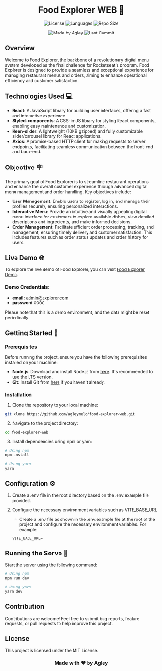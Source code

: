 # <h1 align="center">Food Explorer WEB 🍴</h1>

<p align="center">
  <img src="https://img.shields.io/badge/license-MIT-green" alt="License">
  <img src="https://img.shields.io/github/languages/count/agleymelo/food-explorer-web" alt="Languages">
  <img src="https://img.shields.io/github/repo-size/agleymelo/food-explorer-web" alt="Repo Size">
</p>
<p align="center">
  <img src="https://img.shields.io/badge/Made%20by-Agley-%2354c1e4" alt="Made by Agley">
  <img src="https://img.shields.io/github/last-commit/agleymelo/food-explorer-web" alt="Last Commit">
</p>

## Overview

Welcome to Food Explorer, the backbone of a revolutionary digital menu system developed as the final challenge for Rocketseat's program. Food Explorer is designed to provide a seamless and exceptional experience for managing restaurant menus and orders, aiming to enhance operational efficiency and customer satisfaction.

## Technologies Used 💻

- **React**: A JavaScript library for building user interfaces, offering a fast and interactive experience.
- **Styled-components**: A CSS-in-JS library for styling React components, enabling easy maintenance and customization.
- **Keen-slider**: A lightweight (10KB gzipped) and fully customizable slider/carousel library for React applications.
- **Axios**: A promise-based HTTP client for making requests to server endpoints, facilitating seamless communication between the front-end and back-end.

## Objective 🪧

The primary goal of Food Explorer is to streamline restaurant operations and enhance the overall customer experience through advanced digital menu management and order handling. Key objectives include:

- **User Management**: Enable users to register, log in, and manage their profiles securely, ensuring personalized interactions.
- **Interactive Menu**: Provide an intuitive and visually appealing digital menu interface for customers to explore available dishes, view detailed descriptions and ingredients, and make informed decisions.
- **Order Management**: Facilitate efficient order processing, tracking, and management, ensuring timely delivery and customer satisfaction. This includes features such as order status updates and order history for users.

## Live Demo 🌐

To explore the live demo of Food Explorer, you can visit [Food Explorer Demo](https://afoodexplorer.netlify.app).

### Demo Credentials:

- **email:** admin@explorer.com
- **password** 0000

Please note that this is a demo environment, and the data might be reset periodically.

## Getting Started 🚀

### Prerequisites

Before running the project, ensure you have the following prerequisites installed on your machine:

- **Node.js**: Download and install Node.js from [here](https://nodejs.org/). It's recommended to use the LTS version.
- **Git**: Install Git from [here](https://git-scm.com/) if you haven't already.

### Installation

1. Clone the repository to your local machine:

```bash
git clone https://github.com/agleymelo/food-explorer-web.git
```

2. Navigate to the project directory:

```bash
cd food-explorer-web
```

3. Install dependencies using npm or yarn:

```bash
# Using npm
npm install

# Using yarn
yarn
```

## **Configuration** ⚙️

1. Create a .env file in the root directory based on the .env.example file provided.

2. Configure the necessary environment variables such as VITE_BASE_URL

   - Create a .env file as shown in the .env.example file at the root of the project and configure the necessary environment variables. For example:

   ```dotenv
   VITE_BASE_URL=
   ```

## Running the Serve 🚧

Start the server using the following command:

```bash
# Using npm
npm run dev

# Using yarn
yarn dev
```

## Contribution

Contributions are welcome! Feel free to submit bug reports, feature requests, or pull requests to help improve this project.

## License

This project is licensed under the MIT License.

<h3 align="center">Made with ❤️ by Agley</h3>
